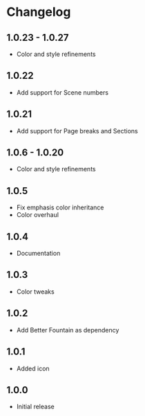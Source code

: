 # Changelog

## 1.0.23 - 1.0.27

- Color and style refinements

## 1.0.22

- Add support for Scene numbers

## 1.0.21

- Add support for Page breaks and Sections

## 1.0.6 - 1.0.20

- Color and style refinements

## 1.0.5

- Fix emphasis color inheritance
- Color overhaul

## 1.0.4

- Documentation

## 1.0.3

- Color tweaks

## 1.0.2

- Add Better Fountain as dependency

## 1.0.1

- Added icon


## 1.0.0

- Initial release
